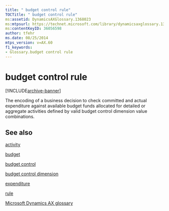 ```yaml
---
title: " budget control rule"
TOCTitle: " budget control rule"
ms:assetid: DynamicsAXGlossary.1368023
ms:mtpsurl: https://technet.microsoft.com/library/dynamicsaxglossary.1368023(v=AX.60)
ms:contentKeyID: 36056598
author: tfehr
ms.date: 08/25/2014
mtps_version: v=AX.60
f1_keywords:
- Glossary.budget control rule
---
```


# budget control rule


[!INCLUDE[archive-banner](includes/archive-banner.md)]

The encoding of a business decision to check committed and actual expenditure against available budget funds allocated for detailed or aggregate activities defined by valid budget control dimension value combinations.

## See also

[activity](activity.md)

[budget](budget.md)

[budget control](budget-control.md)

[budget control dimension](budget-control-dimension.md)

[expenditure](expenditure.md)

[rule](rule.md)

[Microsoft Dynamics AX glossary](glossary/microsoft-dynamics-ax-glossary.md)

  


